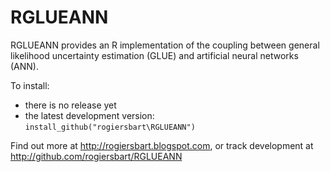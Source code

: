 RGLUEANN
========
RGLUEANN provides an R implementation of the coupling between general likelihood uncertainty estimation (GLUE) and artificial neural networks (ANN).

To install:

* there is no release yet
* the latest development version: `install_github("rogiersbart\RGLUEANN")`

Find out more at http://rogiersbart.blogspot.com, or track development at http://github.com/rogiersbart/RGLUEANN